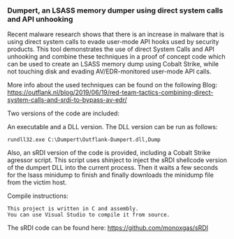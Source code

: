 ### Dumpert, an LSASS memory dumper using direct system calls and API unhooking

Recent malware research shows that there is an increase in malware that is using direct system calls to evade user-mode API hooks used by security products.
This tool demonstrates the use of direct System Calls and API unhooking and combine these techniques in a proof of concept code which can be used to create an LSASS memory dump using Cobalt Strike, while not touching disk and evading AV/EDR-monitored user-mode API calls.

More info about the used techniques can be found on the following Blog: 
https://outflank.nl/blog/2019/06/19/red-team-tactics-combining-direct-system-calls-and-srdi-to-bypass-av-edr/

Two versions of the code are included:

An executable and a DLL version. 
The DLL version can be run as follows:

```
rundll32.exe C:\Dumpert\Outflank-Dumpert.dll,Dump
```

Also, an sRDI version of the code is provided, including a Cobalt Strike agressor script.
This script uses shinject to inject the sRDI shellcode version of the dumpert DLL into the current process. 
Then it waits a few seconds for the lsass minidump to finish and finally downloads the minidump file from the victim host.

Compile instructions:

```
This project is written in C and assembly.
You can use Visual Studio to compile it from source.
```

The sRDI code can be found here: https://github.com/monoxgas/sRDI
